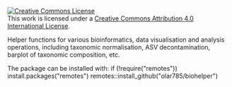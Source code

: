 <a rel="license" href="http://creativecommons.org/licenses/by/4.0/"><img alt="Creative Commons License" style="border-width:0" src="https://i.creativecommons.org/l/by/4.0/88x31.png" /></a><br />This work is licensed under a <a rel="license" href="http://creativecommons.org/licenses/by/4.0/">Creative Commons Attribution 4.0 International License</a>.

Helper functions for various bioinformatics, data visualisation and analysis operations, including taxonomic normalisation, ASV decontamination, barplot of taxonomic composition, etc.

The package can be installed with: 
if (!require("remotes")) install.packages("remotes")
remotes::install_github("olar785/biohelper")
